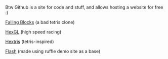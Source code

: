Btw Github is a site for code and stuff, and allows hosting a website for free :)

[Falling Blocks](https://pastel-splash.github.io/falling-blocks/) (a bad tetris clone)

[HexGL](https://pastel-splash.github.io/HexGL/) (high speed racing)

[Hextris](https://pastel-splash.github.io/hextris/) (tetris-inspired)

[Flash](https://pastel-splash.github.io/ruffle/) (made using ruffle demo site as a base)
